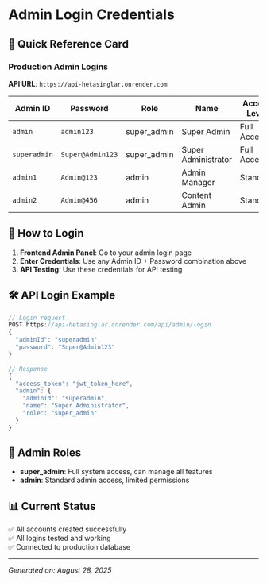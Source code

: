 # Admin Login Credentials

## 🎯 Quick Reference Card

### Production Admin Logins
**API URL**: `https://api-hetasinglar.onrender.com`

| Admin ID    | Password      | Role        | Name                | Access Level |
|-------------|---------------|-------------|---------------------|--------------|
| `admin`     | `admin123`    | super_admin | Super Admin         | Full Access  |
| `superadmin`| `Super@Admin123` | super_admin | Super Administrator | Full Access  |
| `admin1`    | `Admin@123`   | admin       | Admin Manager       | Standard     |
| `admin2`    | `Admin@456`   | admin       | Content Admin       | Standard     |

## 🔐 How to Login

1. **Frontend Admin Panel**: Go to your admin login page
2. **Enter Credentials**: Use any Admin ID + Password combination above
3. **API Testing**: Use these credentials for API testing

## 🛠️ API Login Example

```javascript
// Login request
POST https://api-hetasinglar.onrender.com/api/admin/login
{
  "adminId": "superadmin",
  "password": "Super@Admin123"
}

// Response
{
  "access_token": "jwt_token_here",
  "admin": {
    "adminId": "superadmin",
    "name": "Super Administrator",
    "role": "super_admin"
  }
}
```

## 🎪 Admin Roles

- **super_admin**: Full system access, can manage all features
- **admin**: Standard admin access, limited permissions

## 📊 Current Status
✅ All accounts created successfully  
✅ All logins tested and working  
✅ Connected to production database  

---
*Generated on: August 28, 2025*
